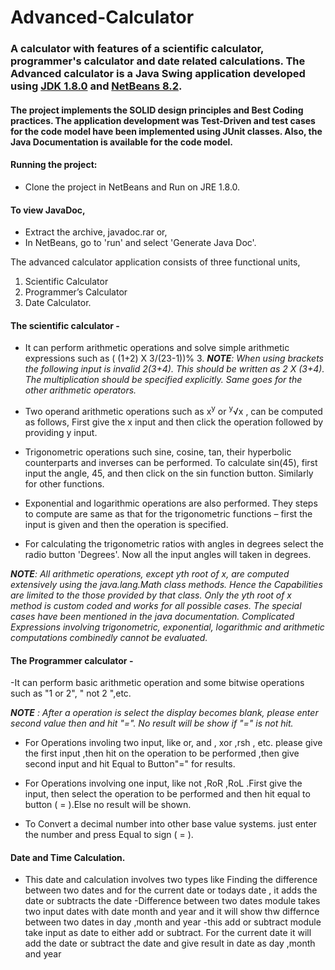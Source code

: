 # Advanced-Calculator
### A calculator with features of a scientific calculator, programmer's calculator and date related calculations. The Advanced calculator is a Java Swing application developed using [JDK 1.8.0](http://www.oracle.com/technetwork/java/javase/downloads/jdk8-downloads-2133151.html) and [NetBeans 8.2](https://netbeans.org/downloads/?pagelang=pt_BR).  
#### The project implements the SOLID design principles and Best Coding practices. The application development was Test-Driven and test cases for the code model have been implemented using JUnit classes. Also, the Java Documentation is available for the code model.  

#### Running the project:
- Clone the project in NetBeans and Run on JRE 1.8.0.  
#### To view JavaDoc, 
- Extract the archive, javadoc.rar or,
- In NetBeans, go to 'run' and select 'Generate Java Doc'.  

The advanced calculator application consists of three functional units,
1. Scientific Calculator 
2. Programmer’s Calculator
3. Date Calculator.

#### The scientific calculator -
  - It can perform arithmetic operations and solve simple arithmetic expressions such as ( (1+2) X 3/(23-1))% 3. _**NOTE**: When using brackets the following input is invalid 2(3+4). This should be written as 2 X (3+4). The multiplication should be specified explicitly. Same goes for the other arithmetic operators._    
  
  - Two operand arithmetic operations such as x<sup>y</sup> or <sup>y</sup>&radic;x , can be computed as follows,
  First give the x input and then click the operation followed by providing y input.  
  - Trigonometric operations such sine, cosine, tan, their hyperbolic counterparts and inverses can be performed. To calculate sin(45), first   input the angle, 45, and then click on the sin function button. Similarly for other functions.  
  - Exponential and logarithmic operations are also performed. They steps to compute are same as that for the trigonometric functions – first   the input is given and then the operation is specified.  
  - For calculating the trigonometric ratios with angles in degrees select the radio button 'Degrees'. Now all the input angles will taken in degrees.
  
  _**NOTE**: All arithmetic operations, except yth root of x, are computed extensively using the java.lang.Math class methods. Hence the Capabilities are limited to the those provided by that class. Only the yth root of x method is custom coded and works for all possible cases. The special cases have been mentioned in the java documentation. Complicated Expressions involving trigonometric, exponential, logarithmic and arithmetic computations combinedly cannot be evaluated._  
  
  #### The Programmer calculator -
  -It can perform basic arithmetic operation and some bitwise operations such as "1 or 2", " not 2 ",etc.
  
  _**NOTE** : After a operation is select the display becomes blank, please enter second value then and hit "=". No result will be show if "=" is not hit._
  
  - For Operations involing two input, like or, and , xor ,rsh , etc. please give the first input ,then hit on the operation to be performed ,then give second input and hit Equal to Button"=" for results.
  
  - For Operations involving one input, like not ,RoR ,RoL .First give the input, then select the operation to be performed and then hit equal to button ( = ).Else no result will be shown.
  
 - To Convert a decimal number into other base value systems. just enter the number and press Equal to sign ( = ).

#### Date and Time Calculation.

- This date and calculation involves two types like Finding the difference between two dates and for the current date or todays date , it adds the date or subtracts the date 
-Difference between two dates module takes two input dates with date month and year and it will show thw differnce between two dates in day ,month and year
-this  add or subtract module take input as date to either add or subtract. For the current date it will add the date or subtract the date and give result in date as day ,month and year 
